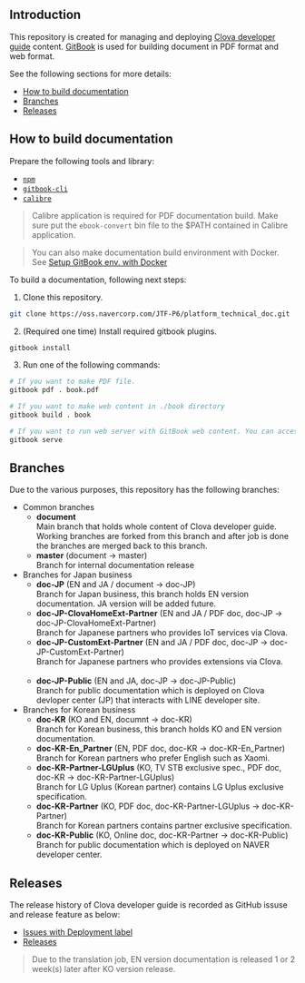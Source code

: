 ## Introduction

This repository is created for managing and deploying [Clova developer guide](https://pages.oss.navercorp.com/JTF-P6/platform_technical_doc/) content. [GitBook](https://toolchain.gitbook.com/) is used for building document in PDF format and web format.

See the following sections for more details:

* [How to build documentation](#HowToBuild)
* [Branches](#Branches)
* [Releases](#Releases)

<a name="HowToBuild" />

## How to build documentation

Prepare the following tools and library:

* [`npm`](https://www.npmjs.com/get-npm)
* [`gitbook-cli`](https://toolchain.gitbook.com/setup.html)
* [`calibre`](https://toolchain.gitbook.com/ebook.html)

> Calibre application is required for PDF documentation build. Make sure put the `ebook-convert` bin file to the $PATH contained in Calibre application.

> You can also make documentation build environment with Docker. See [Setup GitBook env. with Docker](https://oss.navercorp.com/JTF-P6/platform_technical_doc/wiki/Setup-GitBook-env-with-Docker)

To build a documentation, following next steps:

1. Clone this repository.

```bash
git clone https://oss.navercorp.com/JTF-P6/platform_technical_doc.git
```
2. (Required one time) Install required gitbook plugins.

```bash
gitbook install
```

3. Run one of the following commands:

```bash
# If you want to make PDF file.
gitbook pdf . book.pdf

# If you want to make web content in ./book directory
gitbook build . book

# If you want to run web server with GitBook web content. You can access the web server at http://localhost:4000.
gitbook serve
```

<a name="Branches" />

## Branches

Due to the various purposes, this repository has the following branches:

<ul>
  <li>Common branches
    <ul>
      <li><strong>document</strong><br />Main branch that holds whole content of Clova developer guide. Working branches are forked from this branch and after job is done the branches are merged back to this branch.</li>
      <li><strong>master</strong> (document -> master)<br />Branch for internal documentation release</li>
    </ul>
  </li>
  <li>Branches for Japan business
    <ul>
      <li><strong>doc-JP</strong> (EN and JA / document -> doc-JP)<br />Branch for Japan business, this branch holds EN version documentation. JA version will be added future.</li>
      <li><strong>doc-JP-ClovaHomeExt-Partner</strong> (EN and JA / PDF doc, doc-JP -> doc-JP-ClovaHomeExt-Partner)<br />Branch for Japanese partners who provides IoT services via Clova.</li>
      <li><strong>doc-JP-CustomExt-Partner</strong> (EN and JA / PDF doc, doc-JP -> doc-JP-CustomExt-Partner)<br />Branch for Japanese partners who provides extensions via Clova.</li>
      <li><strong>doc-JP-Public</strong> (EN and JA, doc-JP -> doc-JP-Public)<br />Branch for public documentation which is deployed on Clova devloper center (JP) that interacts with LINE developer site.</li>
    </ul>
  </li>
  <li>Branches for Korean business
    <ul>
      <li><strong>doc-KR</strong> (KO and EN, documnt -> doc-KR)<br />Branch for Korean business, this branch holds KO and EN version documentation.</li>
      <li><strong>doc-KR-En_Partner</strong> (EN, PDF doc, doc-KR -> doc-KR-En_Partner)<br />Branch for Korean partners who prefer English such as Xaomi.</li>
      <li><strong>doc-KR-Partner-LGUplus</strong> (KO, TV STB exclusive spec., PDF doc, doc-KR -> doc-KR-Partner-LGUplus)<br />Branch for LG Uplus (Korean partner) contains LG Uplus exclusive specification.</li>
      <li><strong>doc-KR-Partner</strong> (KO, PDF doc, doc-KR-Partner-LGUplus -> doc-KR-Partner)<br />Branch for Korean partners contains partner exclusive specification.</li>
      <li><strong>doc-KR-Public</strong> (KO, Online doc, doc-KR-Partner -> doc-KR-Public)<br />Branch for public documentation which is deployed on NAVER developer center.</li>
    </ul>
  </li>
</ul>

<a name="Releases" />

## Releases

The release history of Clova developer guide is recorded as GitHub issuse and release feature as below:

* [Issues with Deployment label](https://oss.navercorp.com/JTF-P6/platform_technical_doc/issues?utf8=%E2%9C%93&q=is%3Aissue%20label%3ADeployment%20)
* [Releases](https://oss.navercorp.com/JTF-P6/platform_technical_doc/releases)

> Due to the translation job, EN version documentation is released 1 or 2 week(s) later after KO version release.
